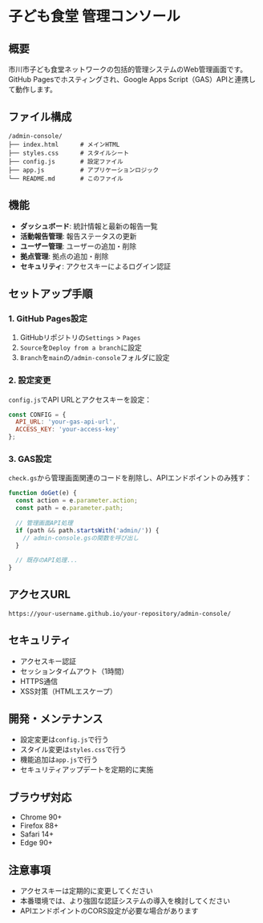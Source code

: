 # 子ども食堂 管理コンソール

## 概要
市川市子ども食堂ネットワークの包括的管理システムのWeb管理画面です。GitHub Pagesでホスティングされ、Google Apps Script（GAS）APIと連携して動作します。

## ファイル構成
```
/admin-console/
├── index.html      # メインHTML
├── styles.css      # スタイルシート
├── config.js       # 設定ファイル
├── app.js          # アプリケーションロジック
└── README.md       # このファイル
```

## 機能
- **ダッシュボード**: 統計情報と最新の報告一覧
- **活動報告管理**: 報告ステータスの更新
- **ユーザー管理**: ユーザーの追加・削除
- **拠点管理**: 拠点の追加・削除
- **セキュリティ**: アクセスキーによるログイン認証

## セットアップ手順

### 1. GitHub Pages設定
1. GitHubリポジトリの`Settings` > `Pages`
2. `Source`を`Deploy from a branch`に設定
3. `Branch`を`main`の`/admin-console`フォルダに設定

### 2. 設定変更
`config.js`でAPI URLとアクセスキーを設定：
```javascript
const CONFIG = {
  API_URL: 'your-gas-api-url',
  ACCESS_KEY: 'your-access-key'
};
```

### 3. GAS設定
`check.gs`から管理画面関連のコードを削除し、APIエンドポイントのみ残す：
```javascript
function doGet(e) {
  const action = e.parameter.action;
  const path = e.parameter.path;
  
  // 管理画面API処理
  if (path && path.startsWith('admin/')) {
    // admin-console.gsの関数を呼び出し
  }
  
  // 既存のAPI処理...
}
```

## アクセスURL
```
https://your-username.github.io/your-repository/admin-console/
```

## セキュリティ
- アクセスキー認証
- セッションタイムアウト（1時間）
- HTTPS通信
- XSS対策（HTMLエスケープ）

## 開発・メンテナンス
- 設定変更は`config.js`で行う
- スタイル変更は`styles.css`で行う
- 機能追加は`app.js`で行う
- セキュリティアップデートを定期的に実施

## ブラウザ対応
- Chrome 90+
- Firefox 88+
- Safari 14+
- Edge 90+

## 注意事項
- アクセスキーは定期的に変更してください
- 本番環境では、より強固な認証システムの導入を検討してください
- APIエンドポイントのCORS設定が必要な場合があります